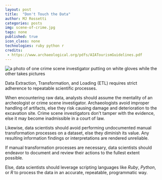 ```yaml
---
layout: post
title:  "Don't Touch the Data"
author: MJ Rossetti
categories: posts
img: scene-of-crime.jpg
tags: none
published: true
icon_class: none
technologies: ruby python r
credits:
 - https://www.archaeological.org/pdfs/AIATourismGuidelines.pdf
---
```


![a photo of one crime scene investigator putting on white gloves while the other takes pictures](http://www.itsgov.com/wp-content/uploads/2014/01/The-Science-Of-Crime-Scene-Forensics-A-Detailed-Overview.jpg)

Data Extraction, Transformation, and Loading (ETL) requires strict adherence to repeatable scientific processes.

When encountering raw data, analysts should assume the mentality of an archeologist or crime scene investigator. Archaeologists avoid improper handling of artifacts, else they risk causing damage and deterioration to the excavation site. Crime scene investigators don't tamper with the evidence, else it may become inadmissible in a court of law.

Likewise, data scientists should avoid performing undocumented manual transformation processes on a dataset, else they diminish its value. Any resulting information findings or interpretations are rendered unreliable.

If manual transformation processes are necessary, data scientists should endeavor to document and review their actions to the fullest extent possible.

Else, data scientists should leverage scripting languages like *Ruby*, *Python*, or *R* to process the data in an accurate, repeatable, programmatic way.
